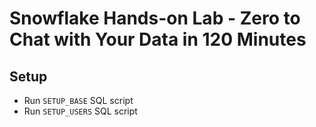 # Snowflake Hands-on Lab - Zero to Chat with Your Data in 120 Minutes #

## Setup ##
* Run `SETUP_BASE` SQL script
* Run `SETUP_USERS` SQL script
